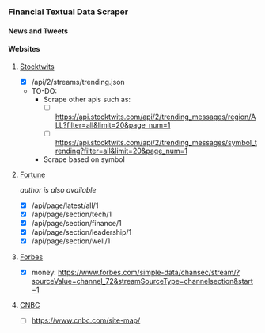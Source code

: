 ### Financial Textual Data Scraper

#### News and Tweets

#### Websites

1. [Stocktwits](https://Stocktwits.com)
	- [x] /api/2/streams/trending.json
	- TO-DO:
		- Scrape other apis such as:
			- [ ] https://api.stocktwits.com/api/2/trending_messages/region/ALL?filter=all&limit=20&page_num=1
			- [ ] https://api.stocktwits.com/api/2/trending_messages/symbol_trending?filter=all&limit=20&page_num=1
		- Scrape based on symbol

2. [Fortune](https://fortune.com/)

	*author is also available*

	- [x] /api/page/latest/all/1
	- [x] /api/page/section/tech/1
	- [x] /api/page/section/finance/1
	- [x] /api/page/section/leadership/1
	- [x] /api/page/section/well/1

3. [Forbes](https://forbes.com/)
	- [x] money: https://www.forbes.com/simple-data/chansec/stream/?sourceValue=channel_72&streamSourceType=channelsection&start=1

4. [CNBC](https://www.cnbc.com/)
	- [ ] https://www.cnbc.com/site-map/